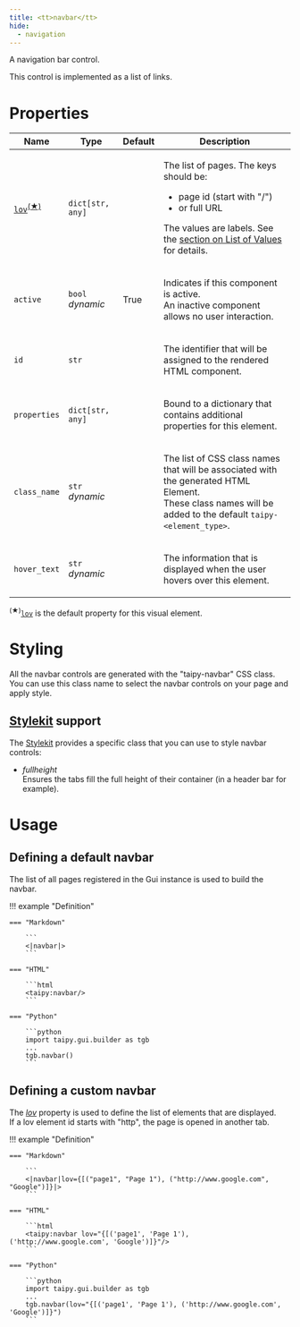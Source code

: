 ```yaml
---
title: <tt>navbar</tt>
hide:
  - navigation
---
```


<!-- Category: controls -->
A navigation bar control.

This control is implemented as a list of links.

# Properties


<table>
<thead>
    <tr>
    <th>Name</th>
    <th>Type</th>
    <th>Default</th>
    <th>Description</th>
    </tr>
</thead>
<tbody>
<tr>
<td nowrap><code id="p-lov"><u><bold>lov</bold></u></code><sup><a href="#dv">(&#9733;)</a></sup></td>
<td><code>dict[str, any]</code></td>
<td nowrap></td>
<td><p>The list of pages. The keys should be:
<ul>
<li>page id (start with "/")</li>
<li>or full URL</li>
</ul>
The values are labels. See the <a href="../../binding/#list-of-values">section on List of Values</a> for details.</p></td>
</tr>
<tr>
<td nowrap><code id="p-active">active</code></td>
<td><code>bool</code><br/><i>dynamic</i></td>
<td nowrap>True</td>
<td><p>Indicates if this component is active.<br/>An inactive component allows no user interaction.</p></td>
</tr>
<tr>
<td nowrap><code id="p-id">id</code></td>
<td><code>str</code></td>
<td nowrap></td>
<td><p>The identifier that will be assigned to the rendered HTML component.</p></td>
</tr>
<tr>
<td nowrap><code id="p-properties">properties</code></td>
<td><code>dict[str, any]</code></td>
<td nowrap></td>
<td><p>Bound to a dictionary that contains additional properties for this element.</p></td>
</tr>
<tr>
<td nowrap><code id="p-class_name">class_name</code></td>
<td><code>str</code><br/><i>dynamic</i></td>
<td nowrap></td>
<td><p>The list of CSS class names that will be associated with the generated HTML Element.<br/>These class names will be added to the default <code>taipy-&lt;element_type&gt;</code>.</p></td>
</tr>
<tr>
<td nowrap><code id="p-hover_text">hover_text</code></td>
<td><code>str</code><br/><i>dynamic</i></td>
<td nowrap></td>
<td><p>The information that is displayed when the user hovers over this element.</p></td>
</tr>
  </tbody>
</table>

<p><sup id="dv">(&#9733;)</sup><a href="#p-lov" title="Jump to the default property documentation."><code>lov</code></a> is the default property for this visual element.</p>

# Styling

All the navbar controls are generated with the "taipy-navbar" CSS class. You can use this class
name to select the navbar controls on your page and apply style.

## [Stylekit](../../styling/stylekit.md) support

The [Stylekit](../../styling/stylekit.md) provides a specific class that you can use to style navbar controls:

* *fullheight*<br/>
  Ensures the tabs fill the full height of their container (in a header bar for example).

# Usage

## Defining a default navbar

The list of all pages registered in the Gui instance is used to build the navbar.

!!! example "Definition"

    === "Markdown"

        ```
        <|navbar|>
        ```

    === "HTML"

        ```html
        <taipy:navbar/>
        ```

    === "Python"

        ```python
        import taipy.gui.builder as tgb
        ...
        tgb.navbar()
        ```

## Defining a custom navbar

The [*lov*](#p-lov) property is used to define the list of elements that are displayed.<br/>
If a lov element id starts with "http", the page is opened in another tab.

!!! example "Definition"

    === "Markdown"

        ```
        <|navbar|lov={[("page1", "Page 1"), ("http://www.google.com", "Google")]}|>
        ```

    === "HTML"

        ```html
        <taipy:navbar lov="{[('page1', 'Page 1'), ('http://www.google.com', 'Google')]}"/>
        ```

    === "Python"

        ```python
        import taipy.gui.builder as tgb
        ...
        tgb.navbar(lov="{[('page1', 'Page 1'), ('http://www.google.com', 'Google')]}")
        ```
